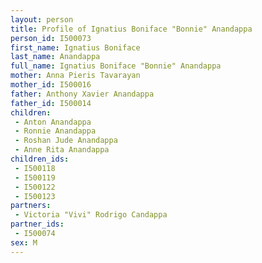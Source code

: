 ```yaml
---
layout: person
title: Profile of Ignatius Boniface "Bonnie" Anandappa
person_id: I500073
first_name: Ignatius Boniface
last_name: Anandappa
full_name: Ignatius Boniface "Bonnie" Anandappa
mother: Anna Pieris Tavarayan
mother_id: I500016
father: Anthony Xavier Anandappa
father_id: I500014
children:
 - Anton Anandappa
 - Ronnie Anandappa
 - Roshan Jude Anandappa
 - Anne Rita Anandappa
children_ids:
 - I500118
 - I500119
 - I500122
 - I500123
partners:
 - Victoria "Vivi" Rodrigo Candappa
partner_ids:
 - I500074
sex: M
---
```


